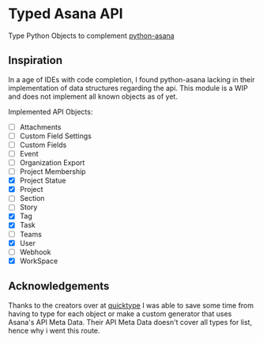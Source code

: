 # Typed Asana API

Type Python Objects to complement [python-asana](https://github.com/Asana/python-asana)

## Inspiration

In a age of IDEs with code completion, I found python-asana lacking in their implementation of data structures regarding the api.
This module is a WIP and does not implement all known objects as of yet.

Implemented API Objects:  
- [ ]  Attachments  
- [ ]  Custom Field Settings  
- [ ]  Custom Fields  
- [ ]  Event  
- [ ]  Organization Export  
- [ ]  Project Membership  
- [x]  Project Statue  
- [x]  Project  
- [ ]  Section  
- [ ]  Story  
- [x]  Tag  
- [x]  Task  
- [ ]  Teams  
- [x]  User  
- [ ]  Webhook  
- [x]  WorkSpace  

## Acknowledgements
Thanks to the creators over at [quicktype](https://app.quicktype.io/) I was able to save some time from having to type for each object or make a custom generator that uses Asana's API Meta Data.
Their API Meta Data doesn't cover all types for list, hence why i went this route. 